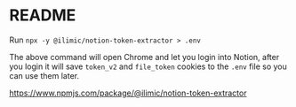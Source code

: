 # README

Run `npx -y @ilimic/notion-token-extractor > .env`

The above command will open Chrome and let you login into Notion, after you login it will save `token_v2` and `file_token` cookies to the `.env` file so you can use them later.

https://www.npmjs.com/package/@ilimic/notion-token-extractor
